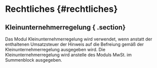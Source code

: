 # Rechtliches {#rechtliches}

## Kleinunternehmerregelung { .section}

Das Modul Kleinunternehmerregelung wird verwendet, wenn anstatt der enthaltenen Umsatzsteuer der Hinweis auf die Befreiung gemäß der Kleinunternehmerregelung ausgegeben wird. Die Kleinunternehmerregelung wird anstelle des Moduls MwSt. im Summenblock ausgegeben.




